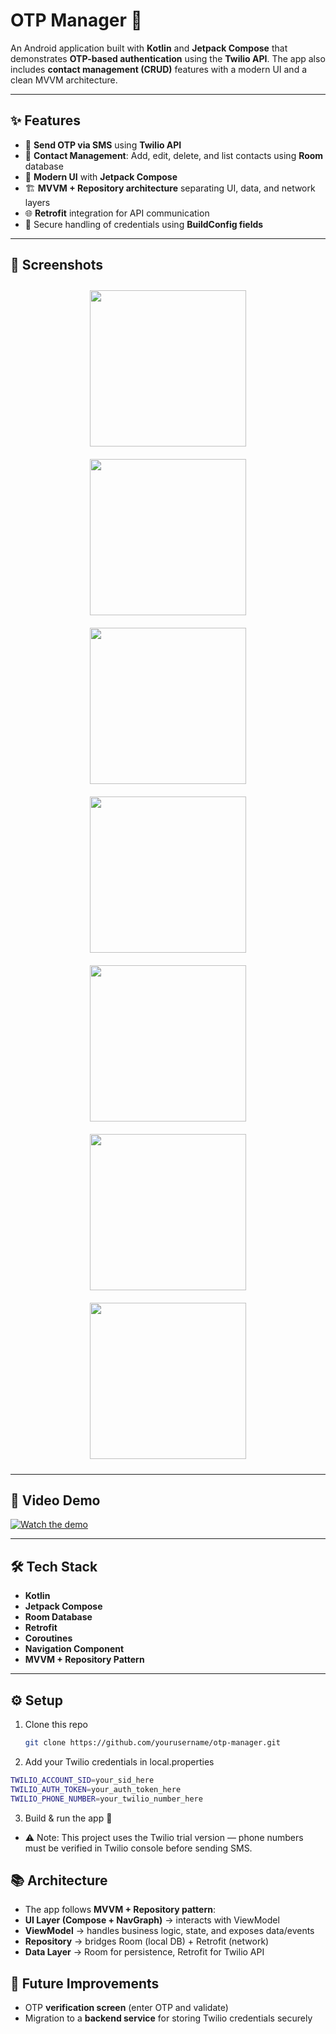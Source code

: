 # OTP Manager 📱  

An Android application built with **Kotlin** and **Jetpack Compose** that demonstrates **OTP-based authentication** using the **Twilio API**. The app also includes **contact management (CRUD)** features with a modern UI and a clean MVVM architecture.  

---

## ✨ Features  

- 📲 **Send OTP via SMS** using **Twilio API**  
- 👥 **Contact Management**: Add, edit, delete, and list contacts using **Room** database  
- 🎨 **Modern UI** with **Jetpack Compose**  
- 🏗️ **MVVM + Repository architecture** separating UI, data, and network layers  
- 🌐 **Retrofit** integration for API communication  
- 🔐 Secure handling of credentials using **BuildConfig fields**  

---

## 📸 Screenshots  

 <p align="center">
  <img src="screenshots/1 contact list.png" width="250" style="margin: 10px;"/>
  <img src="screenshots/2 contact detail.png" width="250" style="margin: 10px;"/>
  <img src="screenshots/3 create contact.png" width="250" style="margin: 10px;"/>
   <img src="screenshots/4 no internet.png" width="250" style="margin: 10px;"/>
  <img src="screenshots/5 invalid phone num.png" width="250" style="margin: 10px;"/>
  <img src="screenshots/6 send otp.png" width="250" style="margin: 10px;"/>
   <img src="screenshots/7 otp received.png" width="250" style="margin: 10px;"/>
</p>

---

## 🎥 Video Demo  

[![Watch the demo](https://img.youtube.com/vi/ED4h344_pQk/0.jpg)](https://youtu.be/ED4h344_pQk)

---

## 🛠️ Tech Stack  

- **Kotlin**  
- **Jetpack Compose**  
- **Room Database**  
- **Retrofit**  
- **Coroutines**  
- **Navigation Component**  
- **MVVM + Repository Pattern**  

---

## ⚙️ Setup  

1. Clone this repo  
   ```bash
   git clone https://github.com/yourusername/otp-manager.git

2. Add your Twilio credentials in local.properties

  ```bash
  TWILIO_ACCOUNT_SID=your_sid_here
  TWILIO_AUTH_TOKEN=your_auth_token_here
  TWILIO_PHONE_NUMBER=your_twilio_number_here
  ```

3. Build & run the app 🚀

- ⚠️ Note: This project uses the Twilio trial version — phone numbers must be verified in Twilio console before sending SMS.

## 📚 Architecture

- The app follows **MVVM + Repository pattern**:
- **UI Layer (Compose + NavGraph)** → interacts with ViewModel
- **ViewModel** → handles business logic, state, and exposes data/events
- **Repository** → bridges Room (local DB) + Retrofit (network)
- **Data Layer** → Room for persistence, Retrofit for Twilio API

## 🚀 Future Improvements

- OTP **verification screen** (enter OTP and validate)
- Migration to a **backend service** for storing Twilio credentials securely
